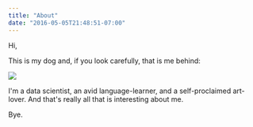 ```yaml
---
title: "About"
date: "2016-05-05T21:48:51-07:00"
---
```


Hi,

This is my dog and, if you look carefully, that is me behind:

![](/about/Puppy.jpg)

I'm a data scientist, an avid language-learner, and a self-proclaimed art-lover. And that's really all that is interesting about me.

Bye.